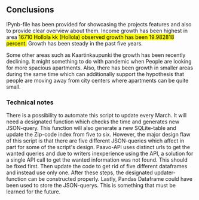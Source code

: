 ## Conclusions

IPynb-file has been provided for showcasing the projects features and also to provide clear overview about them. 
Income growth has been highest in area <mark>16710  Hollola kk (Hollola) observed growth has been 19.982818 percent.</mark> Growth has been steady in the past five years.

Some other areas such as Kaartinkaupunki the growth has been recently declining. It might something to do with pandemic when
People are looking for more spacious apartments. Also, there has been growth in smaller areas during the same time which can additionally support the hypothesis that people are moving away from city centers where apartments can be quite small.


### Technical notes

There is a possibility to automate this script to update every March. It will need a designated function which checks the time and generates new JSON-query. This function will also generate a new SQLite-table and update the Zip-code index from five to six.
However, the major design flaw of this script is that there are five different JSON-queries which affect in part for some of the script's design. Paavo-APi uses distinct urls to get the wanted queries and due to writers inexperience using the API, a solution for a single API call to get the wanted information was not found. This should be fixed first. Then update the code to get rid of five different dataframes and instead use only one. After these steps, the designated updater-function can be constructed properly. 
Lastly, Pandas Dataframe could have been used to store the JSON-querys. This is something that must be learned for the future.  
